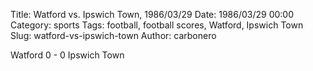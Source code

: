 Title: Watford vs. Ipswich Town, 1986/03/29
Date: 1986/03/29 00:00
Category: sports
Tags: football, football scores, Watford, Ipswich Town
Slug: watford-vs-ipswich-town
Author: carbonero


Watford 0 - 0 Ipswich Town
